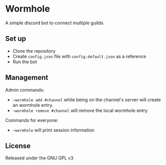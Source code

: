 # Wormhole
A simple discord bot to connect multiple guilds.

## Set up
- Clone the repository
- Create `config.json` file with `config.default.json` as a reference
- Run the bot

## Management
Admin commands:
- `~wormhole add #channel` while being on the channel's server will create an wormhole entry.
- `~wormhole remove #channel` will remove the local wormhole entry

Commands for everyone:
- `~wormhole` will print session information

## License
Released under the GNU GPL v3
